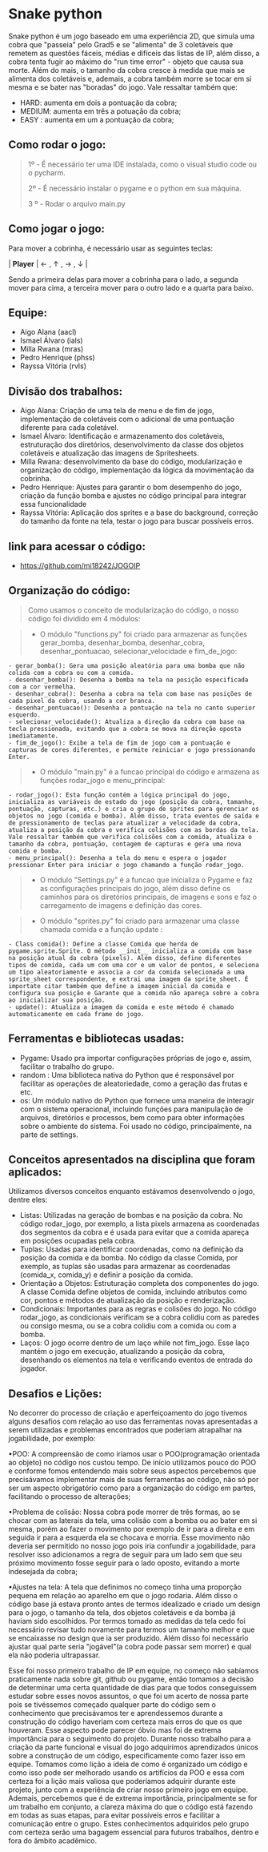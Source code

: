 # Snake python

Snake python é um jogo baseado em uma experiência 2D, que simula uma cobra que "passeia" pelo Grad5 e se "alimenta" de 3 coletáveis que remetem as questões fáceis, médias e difíceis das listas de IP, além disso, a cobra tenta fugir ao máximo do "run time error" - objeto que causa sua morte. Além do mais, o tamanho da cobra cresce à medida que mais se alimenta dos coletáveis e, ademais, a cobra também morre se tocar em si mesma e se bater nas "boradas" do jogo. Vale ressaltar também que:
- HARD: aumenta em dois a pontuação da cobra;
- MEDIUM: aumenta em três a potuação da cobra;
- EASY : aumenta em um a pontuação da cobra;

## Como rodar o jogo:
> 1º - É necessário ter uma IDE instalada, como o visual studio code ou o pycharm.
> >
> 2º - É necessário instalar o pygame e o python em sua máquina.
> >
> 3 º - Rodar o arquivo main.py

## Como jogar o jogo:
Para mover a cobrinha, é necessário usar as seguintes teclas:

   |  **Player** | &#8592; , &#8593; , &#8594; , &#8595;  |

Sendo a primeira delas para mover a cobrinha para o lado, a segunda mover para cima, a terceira mover para o outro lado e a quarta para baixo.

## Equipe:
- Aigo Alana (aacl)
- Ismael Álvaro (ials)
- Milla Rwana (mras)
- Pedro Henrique (phss)
- Rayssa Vitória (rvls)

## Divisão dos trabalhos:
- Aigo Alana: Criação de uma tela de menu e de fim de jogo, implementação de coletáveis com o adicional de uma pontuação diferente para cada coletável.
- Ismael Álvaro: Identificação e armazenamento dos coletáveis, estruturação dos diretórios, desenvolvimento da classe dos objetos coletáveis e atualização das imagens de Spritesheets.
- Milla Rwana: desenvolvimento da base do código, modularização e organização do código, implementação da lógica da movimentação da cobrinha.
- Pedro Henrique: Ajustes para garantir o bom desempenho do jogo, criação da função bomba e ajustes no código principal para integrar essa funcionalidade
- Rayssa Vitória: Aplicação dos sprites e a base do background, correção do tamanho da fonte na tela, testar o jogo para buscar possíveis erros.

## link para acessar o código:
- https://github.com/mi18242/JOGOIP

## Organização do código:
> Como usamos o conceito de modularização do código, o nosso código foi dividido em 4 módulos:

> - O módulo "functions.py" foi criado para armazenar as funções gerar_bomba, desenhar_bomba, desenhar_cobra, desenhar_pontuacao, selecionar_velocidade e fim_de_jogo:
  
    - gerar_bomba(): Gera uma posição aleatória para uma bomba que não colida com a cobra ou com a comida.
    - desenhar_bomba(): Desenha a bomba na tela na posição especificada com a cor vermelha.
    - desenhar_cobra(): Desenha a cobra na tela com base nas posições de cada pixel da cobra, usando a cor branca.
    - desenhar_pontuacao(): Desenha a pontuação na tela no canto superior esquerdo.
    - selecionar_velocidade(): Atualiza a direção da cobra com base na tecla pressionada, evitando que a cobra se mova na direção oposta imediatamente.
    - fim_de_jogo(): Exibe a tela de fim de jogo com a pontuação e capturas de cores diferentes, e permite reiniciar o jogo pressionando Enter.

> - O módulo "main.py" é a funcao principal do código e armazena as funções rodar_jogo e menu_principal:

    - rodar_jogo(): Esta função contém a lógica principal do jogo, inicializa as variáveis de estado do jogo (posição da cobra, tamanho, pontuação, capturas, etc.) e cria o grupo de sprites para gerenciar os objetos no jogo (comida e bomba). Além disso, trata eventos de saída e de pressionamento de teclas para atualizar a velocidade da cobra, atualiza a posição da cobra e verifica colisões com as bordas da tela. Vale ressaltar também que verifica colisões com a comida, atualiza o tamanho da cobra, pontuação, contagem de capturas e gera uma nova comida e bomba.
    - menu_principal(): Desenha a tela do menu e espera o jogador pressionar Enter para iniciar o jogo chamando a função rodar_jogo.

> - O módulo "Settings.py" é a funcao que inicializa o Pygame e faz as configurações principais do jogo, além disso define os caminhos para os diretórios principais, de imagens e sons e faz o carregamento de imagens e definição das cores.

> - O módulo "sprites.py" foi criado para armazenar uma classe chamada comida e a função update :

    - Class comida(): Define a classe Comida que herda de pygame.sprite.Sprite. O método __init__ inicializa a comida com base na posição atual da cobra (pixels). Além disso, define diferentes tipos de comida, cada um com uma cor e um valor de pontos, e seleciona um tipo aleatoriamente e associa a cor da comida selecionada a uma sprite_sheet correspondente, e extrai uma imagem da sprite_sheet. É importate citar também que define a imagem inicial da comida e configura sua posição e Garante que a comida não apareça sobre a cobra ao inicializar sua posição.
    - update(): Atualiza a imagem da comida e este método é chamado automaticamente em cada frame do jogo.

## Ferramentas e bibliotecas usadas:

- Pygame: Usado pra importar configurações próprias de jogo e, assim, facilitar o trabalho do grupo.
- random : Uma biblioteca nativa do Python que é responsável por facilitar as operações de aleatoriedade, como a geração das frutas e etc.
- os: Um módulo nativo do Python que fornece uma maneira de interagir com o sistema operacional, incluindo funções para manipulação de arquivos, diretórios e processos, bem como para obter informações sobre o ambiente do sistema. Foi usado no código, principalmente, na parte de settings.

## Conceitos apresentados na disciplina que foram aplicados:
  Utilizamos diversos conceitos enquanto estávamos desenvolvendo o jogo, dentre eles:

- Listas: Utilizadas na geração de bombas e na posição da cobra. No código rodar_jogo, por exemplo, a lista pixels armazena as coordenadas dos segmentos da cobra e é usada para evitar que a comida apareça em posições ocupadas pela cobra.
- Tuplas: Usadas para identificar coordenadas, como na definição da posição da comida e da bomba. No código da classe Comida, por exemplo, as tuplas são usadas para armazenar as coordenadas (comida_x, comida_y) e definir a posição da comida.
- Orientação a Objetos: Estruturação completa dos componentes do jogo. A classe Comida define objetos de comida, incluindo atributos como cor, pontos e métodos de atualização da posição e renderização.
- Condicionais: Importantes para as regras e colisões do jogo. No código rodar_jogo, as condicionais verificam se a cobra colidiu com as paredes ou consigo mesma, ou se a cobra colidiu com a comida ou com a bomba.
- Laços: O jogo ocorre dentro de um laço while not fim_jogo. Esse laço mantém o jogo em execução, atualizando a posição da cobra, desenhando os elementos na tela e verificando eventos de entrada do jogador.

## Desafios e Lições:

 No decorrer do processo de criação e aperfeiçoamento do jogo tivemos alguns desafios com relação ao uso das ferramentas novas apresentadas a serem utilizadas e problemas encontrados que poderiam atrapalhar na jogabilidade, por exemplo:

•POO: A compreensão de como iríamos usar o POO(programação orientada ao objeto) no código nos custou tempo. De início utilizamos pouco do POO e conforme fomos entendendo mais sobre seus aspectos percebemos que precisávamos implementar mais de suas ferramentas ao código, não só por ser um aspecto obrigatório como para a organização do código em partes, facilitando o processo de alterações;

•Problema de colisão: Nossa cobra pode morrer de três formas, ao se chocar com as laterais da tela, uma colisão com a bomba ou ao bater em si mesma, porém ao fazer o movimento por exemplo de ir para a direita e em seguida ir para a esquerda ela se chocava e morria. Esse movimento não deveria ser permitido no nosso jogo pois iria confundir a jogabilidade, para resolver isso adicionamos a regra de seguir para um lado sem que seu próximo movimento fosse seguir para o lado oposto, evitando a morte indesejada da cobra;

•Ajustes na tela: A tela que definimos no começo tinha uma proporção pequena em relação ao aparelho em que o jogo rodaria. Além disso o código base já estava pronto antes de termos idealizado e criado um design para o jogo, o tamanho da tela, dos objetos coletáveis e da bomba já haviam sido escolhidos. Por termos tomado as medidas da tela cedo foi necessário revisar tudo novamente para termos um tamanho melhor e que se encaixasse no design que ia ser produzido. Além disso foi necessário ajustar qual parte seria "jogável"(a cobra pode passar sem morrer) e qual ela não poderia ultrapassar.

 Esse foi nosso primeiro trabalho de IP em equipe, no começo não sabíamos praticamente nada sobre git, github ou pygame, então tomamos a decisão de determinar uma certa quantidade de dias para que todos conseguissem estudar sobre esses novos assuntos, o que foi um acerto de nossa parte pois se tivéssemos começado qualquer parte do código sem o conhecimento que precisávamos ter e aprendessemos durante a construção do código haveriam com certeza mais erros do que os que houveram. Esse aspecto pode parecer óbvio mas foi de extrema importância para o seguimento do projeto. 
Durante nosso trabalho para a criação da parte funcional e visual do jogo adquirimos aprendizados únicos sobre a construção de um código, especificamente como fazer isso em equipe. Tomamos como lição a ideia de como é organizado um código e como isso pode ser melhorado usando os artifícios da POO e essa com certeza foi a lição mais valiosa que poderíamos adquirir durante este projeto, junto com a experiência de criar nosso primeiro jogo em equipe. 
 Ademais, percebemos que é de extrema importância, principalmente se for um trabalho em conjunto, a clareza máxima do que o código está fazendo em todas as suas etapas, para evitar possíveis erros e facilitar a comunicação entre o grupo. Estes conhecimentos adquiridos pelo grupo com certeza serão uma bagagem essencial para futuros trabalhos, dentro e fora do âmbito acadêmico.










    



    

















